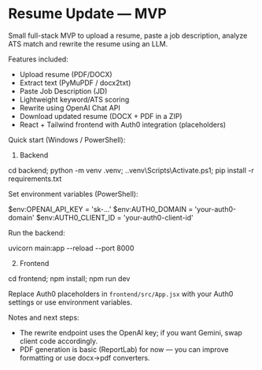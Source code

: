 # Resume Update — MVP

Small full-stack MVP to upload a resume, paste a job description, analyze ATS match and rewrite the resume using an LLM.

Features included:
- Upload resume (PDF/DOCX)
- Extract text (PyMuPDF / docx2txt)
- Paste Job Description (JD)
- Lightweight keyword/ATS scoring
- Rewrite using OpenAI Chat API
- Download updated resume (DOCX + PDF in a ZIP)
- React + Tailwind frontend with Auth0 integration (placeholders)

Quick start (Windows / PowerShell):

1. Backend

cd backend; python -m venv .venv; .\.venv\Scripts\Activate.ps1; pip install -r requirements.txt

Set environment variables (PowerShell):

$env:OPENAI_API_KEY = 'sk-...'
$env:AUTH0_DOMAIN = 'your-auth0-domain'
$env:AUTH0_CLIENT_ID = 'your-auth0-client-id'

Run the backend:

uvicorn main:app --reload --port 8000

2. Frontend

cd frontend; npm install; npm run dev

Replace Auth0 placeholders in `frontend/src/App.jsx` with your Auth0 settings or use environment variables.

Notes and next steps:
- The rewrite endpoint uses the OpenAI key; if you want Gemini, swap client code accordingly.
- PDF generation is basic (ReportLab) for now — you can improve formatting or use docx->pdf converters.
